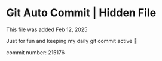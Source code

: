 # Git Auto Commit | Hidden File

This file was added Feb 12, 2025

Just for fun and keeping my daily git commit active 🤪

commit number: 215176
